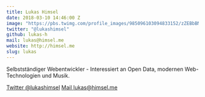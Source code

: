 ```yaml
---
title: Lukas Himsel
date: 2018-03-10 14:46:00 Z
image: "https://pbs.twimg.com/profile_images/985096103094833152/zZEBbBM__400x400.jpg"
twitter: "@lukashimsel"
github: lukas-h
mail: lukas@himsel.me
website: http://himsel.me
slug: lukas
---
```


Selbstständiger Webentwickler - Interessiert an Open Data, modernen Web-Technologien und Musik.

[Twitter @lukashimsel](twitter.com/lukashimsel) [Mail lukas@himsel.me](mailto:lukas@himsel.me)